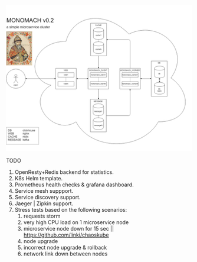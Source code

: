 ![Alt text](monomach-diagram.png?raw=true "Title")

TODO

1. OpenResty+Redis backend for statistics.
2. K8s Helm template.
3. Prometheus health checks & grafana dashboard.
4. Service mesh suppport.
5. Service discovery support.
6. Jaeger | Zipkin support.
7. Stress tests based on the following scenarios:
   1. requests storm
   2. very high CPU load on 1 microservice node
   3. microservice node down for 15 sec || https://github.com/linki/chaoskube
   4. node upgrade
   5. incorrect node upgrade & rollback
   6. network link down between nodes
